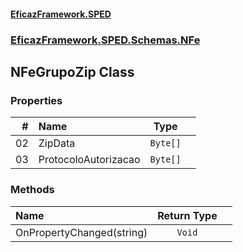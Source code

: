 #### [EficazFramework.SPED](EficazFrameworkSPED.md 'EficazFramework SPED')
### [EficazFramework.SPED.Schemas.NFe](EficazFramework.SPED.Schemas.NFe.md 'EficazFramework.SPED.Schemas.NFe')

## NFeGrupoZip Class
### Properties

| # | Name | Type | |
| ---: | :--- | :---: | :--- |
| 02 | ZipData | `Byte[]` |  |
| 03 | ProtocoloAutorizacao | `Byte[]` |  |
### Methods

| Name | Return Type | |
| :--- | :---: | :--- |
| OnPropertyChanged(string) | `Void` |  |
